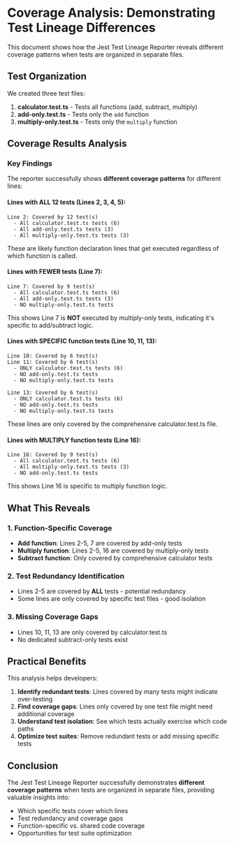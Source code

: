 # Coverage Analysis: Demonstrating Test Lineage Differences

This document shows how the Jest Test Lineage Reporter reveals different coverage patterns when tests are organized in separate files.

## Test Organization

We created three test files:
1. **calculator.test.ts** - Tests all functions (add, subtract, multiply)
2. **add-only.test.ts** - Tests only the `add` function
3. **multiply-only.test.ts** - Tests only the `multiply` function

## Coverage Results Analysis

### Key Findings

The reporter successfully shows **different coverage patterns** for different lines:

#### Lines with ALL 12 tests (Lines 2, 3, 4, 5):
```
Line 2: Covered by 12 test(s)
  - All calculator.test.ts tests (6)
  - All add-only.test.ts tests (3) 
  - All multiply-only.test.ts tests (3)
```
These are likely function declaration lines that get executed regardless of which function is called.

#### Lines with FEWER tests (Line 7):
```
Line 7: Covered by 9 test(s)
  - All calculator.test.ts tests (6)
  - All add-only.test.ts tests (3)
  - NO multiply-only.test.ts tests
```
This shows Line 7 is **NOT** executed by multiply-only tests, indicating it's specific to add/subtract logic.

#### Lines with SPECIFIC function tests (Line 10, 11, 13):
```
Line 10: Covered by 6 test(s)
Line 11: Covered by 6 test(s)
  - ONLY calculator.test.ts tests (6)
  - NO add-only.test.ts tests
  - NO multiply-only.test.ts tests

Line 13: Covered by 6 test(s)
  - ONLY calculator.test.ts tests (6)
  - NO add-only.test.ts tests  
  - NO multiply-only.test.ts tests
```
These lines are only covered by the comprehensive calculator.test.ts file.

#### Lines with MULTIPLY function tests (Line 16):
```
Line 16: Covered by 9 test(s)
  - All calculator.test.ts tests (6)
  - All multiply-only.test.ts tests (3)
  - NO add-only.test.ts tests
```
This shows Line 16 is specific to multiply function logic.

## What This Reveals

### 1. **Function-Specific Coverage**
- **Add function**: Lines 2-5, 7 are covered by add-only tests
- **Multiply function**: Lines 2-5, 16 are covered by multiply-only tests  
- **Subtract function**: Only covered by comprehensive calculator tests

### 2. **Test Redundancy Identification**
- Lines 2-5 are covered by **ALL** tests - potential redundancy
- Some lines are only covered by specific test files - good isolation

### 3. **Missing Coverage Gaps**
- Lines 10, 11, 13 are only covered by calculator.test.ts
- No dedicated subtract-only tests exist

## Practical Benefits

This analysis helps developers:

1. **Identify redundant tests**: Lines covered by many tests might indicate over-testing
2. **Find coverage gaps**: Lines only covered by one test file might need additional coverage
3. **Understand test isolation**: See which tests actually exercise which code paths
4. **Optimize test suites**: Remove redundant tests or add missing specific tests

## Conclusion

The Jest Test Lineage Reporter successfully demonstrates **different coverage patterns** when tests are organized in separate files, providing valuable insights into:
- Which specific tests cover which lines
- Test redundancy and coverage gaps
- Function-specific vs. shared code coverage
- Opportunities for test suite optimization
